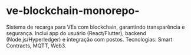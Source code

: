 # ve-blockchain-monorepo-
Sistema de recarga para VEs com blockchain, garantindo transparência e segurança. Inclui app do usuário (React/Flutter), backend (Node.js/Hyperledger) e integração com postos. Tecnologias: Smart Contracts, MQTT, Web3.
